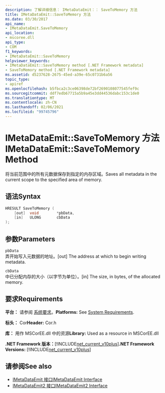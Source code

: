 ```yaml
---
description: 了解详细信息： IMetaDataEmit：： SaveToMemory 方法
title: IMetaDataEmit::SaveToMemory 方法
ms.date: 03/30/2017
api_name:
- IMetaDataEmit.SaveToMemory
api_location:
- mscoree.dll
api_type:
- COM
f1_keywords:
- IMetaDataEmit::SaveToMemory
helpviewer_keywords:
- IMetaDataEmit::SaveToMemory method [.NET Framework metadata]
- SaveToMemory method [.NET Framework metadata]
ms.assetid: d5237628-2675-45ed-a39e-65c0731b6a56
topic_type:
- apiref
ms.openlocfilehash: b5fbca2c3ce06398de72bf2690108077545fef9c
ms.sourcegitcommit: ddf7edb67715a5b9a45e3dd44536dabc153c1de0
ms.translationtype: MT
ms.contentlocale: zh-CN
ms.lasthandoff: 02/06/2021
ms.locfileid: "99745796"
---
```

# <a name="imetadataemitsavetomemory-method"></a><span data-ttu-id="16107-103">IMetaDataEmit::SaveToMemory 方法</span><span class="sxs-lookup"><span data-stu-id="16107-103">IMetaDataEmit::SaveToMemory Method</span></span>

<span data-ttu-id="16107-104">将当前范围中的所有元数据保存到指定的内存区域。</span><span class="sxs-lookup"><span data-stu-id="16107-104">Saves all metadata in the current scope to the specified area of memory.</span></span>  
  
## <a name="syntax"></a><span data-ttu-id="16107-105">语法</span><span class="sxs-lookup"><span data-stu-id="16107-105">Syntax</span></span>  
  
```cpp  
HRESULT SaveToMemory (
    [out]  void        *pbData,
    [in]   ULONG       cbData
);  
```  
  
## <a name="parameters"></a><span data-ttu-id="16107-106">参数</span><span class="sxs-lookup"><span data-stu-id="16107-106">Parameters</span></span>  

 `pbData`  
 <span data-ttu-id="16107-107">弄开始写入元数据的地址。</span><span class="sxs-lookup"><span data-stu-id="16107-107">[out] The address at which to begin writing metadata.</span></span>  
  
 `cbData`  
 <span data-ttu-id="16107-108">中已分配内存的大小（以字节为单位）。</span><span class="sxs-lookup"><span data-stu-id="16107-108">[in] The size, in bytes, of the allocated memory.</span></span>  
  
## <a name="requirements"></a><span data-ttu-id="16107-109">要求</span><span class="sxs-lookup"><span data-stu-id="16107-109">Requirements</span></span>  

 <span data-ttu-id="16107-110">**平台：** 请参阅 [系统要求](../../get-started/system-requirements.md)。</span><span class="sxs-lookup"><span data-stu-id="16107-110">**Platforms:** See [System Requirements](../../get-started/system-requirements.md).</span></span>  
  
 <span data-ttu-id="16107-111">**标头：** Cor</span><span class="sxs-lookup"><span data-stu-id="16107-111">**Header:** Cor.h</span></span>  
  
 <span data-ttu-id="16107-112">**库：** 用作 MSCorEE.dll 中的资源</span><span class="sxs-lookup"><span data-stu-id="16107-112">**Library:** Used as a resource in MSCorEE.dll</span></span>  
  
 <span data-ttu-id="16107-113">**.NET Framework 版本：**[!INCLUDE[net_current_v10plus](../../../../includes/net-current-v10plus-md.md)]</span><span class="sxs-lookup"><span data-stu-id="16107-113">**.NET Framework Versions:** [!INCLUDE[net_current_v10plus](../../../../includes/net-current-v10plus-md.md)]</span></span>  
  
## <a name="see-also"></a><span data-ttu-id="16107-114">请参阅</span><span class="sxs-lookup"><span data-stu-id="16107-114">See also</span></span>

- [<span data-ttu-id="16107-115">IMetaDataEmit 接口</span><span class="sxs-lookup"><span data-stu-id="16107-115">IMetaDataEmit Interface</span></span>](imetadataemit-interface.md)
- [<span data-ttu-id="16107-116">IMetaDataEmit2 接口</span><span class="sxs-lookup"><span data-stu-id="16107-116">IMetaDataEmit2 Interface</span></span>](imetadataemit2-interface.md)
